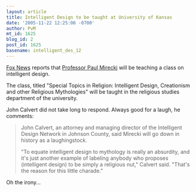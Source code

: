 ```yaml
---
layout: article
title: Intelligent Design to be taught at University of Kansas
date: '2005-11-22 12:25:06 -0700'
author: PvM
mt_id: 1625
blog_id: 2
post_id: 1625
basename: intelligent_des_12
---
```

[Fox News](http://www.foxnews.com/story/0,2933,176354,00.html) reports that [Professor Paul Mirecki](http://members.aol.com/pmirecki/pmcv.htm) will be teaching a class on intelligent design.

The class, titled "Special Topics in Religion: Intelligent Design, Creationism and other Religious Mythologies" will be taught in the religious studies department of the university.

John Calvert did not take long to respond. Always good for a laugh, he comments:

> John Calvert, an attorney and managing director of the Intelligent Design Network in Johnson County, said Mirecki will go down in history as a laughingstock.
> 
> "To equate intelligent design to mythology is really an absurdity, and it's just another example of labeling anybody who proposes (intelligent design) to be simply a religious nut," Calvert said. "That's the reason for this little charade."

Oh the irony...
